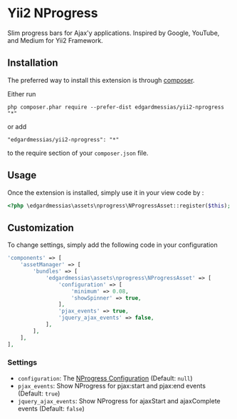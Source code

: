 Yii2 NProgress
==============
Slim progress bars for Ajax'y applications. Inspired by Google, YouTube, and Medium for Yii2 Framework.

Installation
------------

The preferred way to install this extension is through [composer](http://getcomposer.org/download/).

Either run

```
php composer.phar require --prefer-dist edgardmessias/yii2-nprogress "*"
```

or add

```
"edgardmessias/yii2-nprogress": "*"
```

to the require section of your `composer.json` file.


Usage
-----

Once the extension is installed, simply use it in your view code by  :

```php
<?php \edgardmessias\assets\nprogress\NProgressAsset::register($this); ?>
```

Customization
-------------

To change settings, simply add the following code in your configuration

```php
'components' => [
    'assetManager' => [
        'bundles' => [
            'edgardmessias\assets\nprogress\NProgressAsset' => [
                'configuration' => [
                    'minimum' => 0.08,
                    'showSpinner' => true,
                ],
                'pjax_events' => true,
                'jquery_ajax_events' => false,
            ],
        ],
    ],
],
```

### Settings
 * `configuration`: The [NProgress Configuration]( https://github.com/rstacruz/nprogress#configuration) (Default: `null`)
 * `pjax_events`: Show NProgress for pjax:start and pjax:end events (Default: `true`)
 * `jquery_ajax_events`: Show NProgress for ajaxStart and ajaxComplete events (Default: `false`)